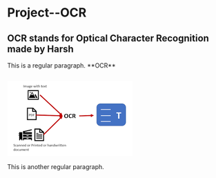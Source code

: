 # Project--OCR
<h2>OCR stands for Optical Character Recognition made by Harsh</h1>
This is a regular paragraph.

<table>
    **OCR**
</table>
<img src="images/ocr.png">

This is another regular paragraph.
